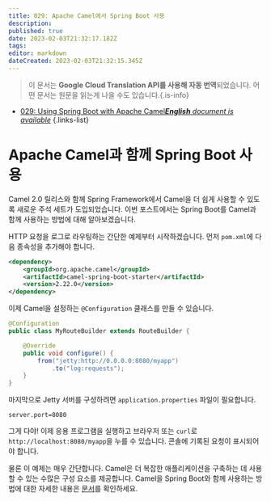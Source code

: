 ```yaml
---
title: 029: Apache Camel에서 Spring Boot 사용
description: 
published: true
date: 2023-02-03T21:32:17.182Z
tags: 
editor: markdown
dateCreated: 2023-02-03T21:32:15.345Z
---
```


> 이 문서는 **Google Cloud Translation API를 사용해 자동 번역**되었습니다.
어떤 문서는 원문을 읽는게 나을 수도 있습니다.{.is-info}



- [029: Using Spring Boot with Apache Camel***English** document is available*](/en/Knowledge-base/Spring-Boot/Learning/029-using-spring-boot-with-apache-camel)
{.links-list}


# Apache Camel과 함께 Spring Boot 사용

Camel 2.0 릴리스와 함께 Spring Framework에서 Camel을 더 쉽게 사용할 수 있도록 새로운 주석 세트가 도입되었습니다. 이번 포스트에서는 Spring Boot를 Camel과 함께 사용하는 방법에 대해 알아보겠습니다.

HTTP 요청을 로그로 라우팅하는 간단한 예제부터 시작하겠습니다. 먼저 `pom.xml`에 다음 종속성을 추가해야 합니다.

```xml
<dependency>
    <groupId>org.apache.camel</groupId>
    <artifactId>camel-spring-boot-starter</artifactId>
    <version>2.22.0</version>
</dependency>
```

이제 Camel을 설정하는 `@Configuration` 클래스를 만들 수 있습니다.

```java
@Configuration
public class MyRouteBuilder extends RouteBuilder {

    @Override
    public void configure() {
        from("jetty:http://0.0.0.0:8080/myapp")
            .to("log:requests");
    }
}
```

마지막으로 Jetty 서버를 구성하려면 `application.properties` 파일이 필요합니다.

```properties
server.port=8080
```

그게 다야! 이제 응용 프로그램을 실행하고 브라우저 또는 `curl`로 `http://localhost:8080/myapp`을 누를 수 있습니다. 콘솔에 기록된 요청이 표시되어야 합니다.

물론 이 예제는 매우 간단합니다. Camel은 더 복잡한 애플리케이션을 구축하는 데 사용할 수 있는 수많은 구성 요소를 제공합니다. Camel을 Spring Boot와 함께 사용하는 방법에 대한 자세한 내용은 [문서](http://camel.apache.org/spring-boot.html)를 확인하세요.